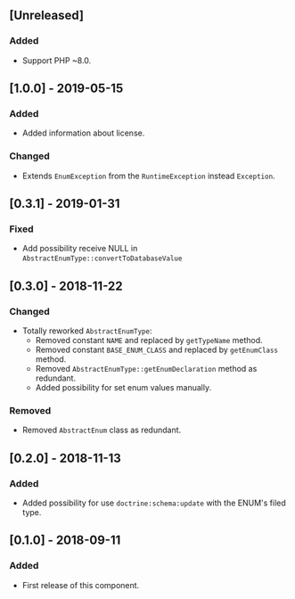 ## [Unreleased]
### Added
- Support PHP ~8.0.

## [1.0.0] - 2019-05-15
### Added
- Added information about license.
### Changed
- Extends `EnumException` from the `RuntimeException` instead `Exception`.

## [0.3.1] - 2019-01-31
### Fixed
- Add possibility receive NULL in `AbstractEnumType::convertToDatabaseValue`

## [0.3.0] - 2018-11-22
### Changed
- Totally reworked `AbstractEnumType`:
  - Removed constant `NAME` and replaced by `getTypeName` method.
  - Removed constant `BASE_ENUM_CLASS` and replaced by `getEnumClass` method.
  - Removed `AbstractEnumType::getEnumDeclaration` method as redundant.
  - Added possibility for set enum values manually.
### Removed
- Removed `AbstractEnum` class as redundant.

## [0.2.0] - 2018-11-13
### Added
- Added possibility for use `doctrine:schema:update` with the ENUM's filed type.

## [0.1.0] - 2018-09-11
### Added
- First release of this component.
